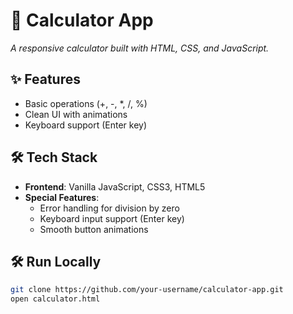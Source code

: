 # 🧮 Calculator App  
*A responsive calculator built with HTML, CSS, and JavaScript.*  

## ✨ Features  
- Basic operations (+, -, *, /, %)  
- Clean UI with animations  
- Keyboard support (Enter key)

## 🛠️ Tech Stack  
- **Frontend**: Vanilla JavaScript, CSS3, HTML5  
- **Special Features**:  
  - Error handling for division by zero  
  - Keyboard input support (Enter key)  
  - Smooth button animations 

## 🛠️ Run Locally  
```bash
git clone https://github.com/your-username/calculator-app.git
open calculator.html

